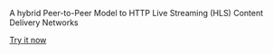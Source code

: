 
A hybrid Peer-to-Peer Model to HTTP Live Streaming (HLS) Content Delivery Networks

[Try it now](http://flavioribeiro.com/bemtv/player/?src=http://flavioribeiro.com/streams/playlist1.m3u8)
